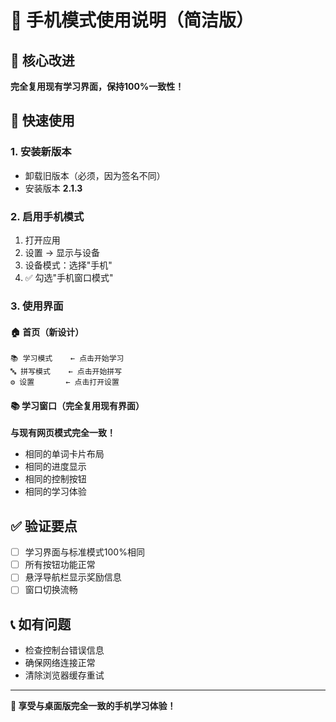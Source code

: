 # 📱 手机模式使用说明（简洁版）

## 🎯 核心改进
**完全复用现有学习界面，保持100%一致性！**

## 🚀 快速使用

### 1. 安装新版本
- 卸载旧版本（必须，因为签名不同）
- 安装版本 **2.1.3**

### 2. 启用手机模式
1. 打开应用
2. 设置 → 显示与设备
3. 设备模式：选择"手机"
4. ✅ 勾选"手机窗口模式"

### 3. 使用界面

#### 🏠 首页（新设计）
```
📚 学习模式    ← 点击开始学习
🔤 拼写模式    ← 点击开始拼写
⚙️ 设置       ← 点击打开设置
```

#### 📚 学习窗口（完全复用现有界面）
**与现有网页模式完全一致！**
- 相同的单词卡片布局
- 相同的进度显示
- 相同的控制按钮
- 相同的学习体验

## ✅ 验证要点
- [ ] 学习界面与标准模式100%相同
- [ ] 所有按钮功能正常
- [ ] 悬浮导航栏显示奖励信息
- [ ] 窗口切换流畅

## 📞 如有问题
- 检查控制台错误信息
- 确保网络连接正常
- 清除浏览器缓存重试

---
**🎉 享受与桌面版完全一致的手机学习体验！**